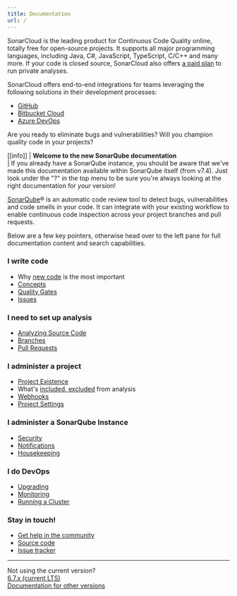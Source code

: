 ```yaml
---
title: Documentation
url: /
---
```


<!-- sonarcloud -->

SonarCloud is the leading product for Continuous Code Quality online, totally free for open-source projects. It supports all major programming languages, including Java, C#, JavaScript, TypeScript, C/C++ and many more. If your code is closed source, SonarCloud also offers [a paid plan](/sonarcloud-pricing/) to run private analyses.

SonarCloud offers end-to-end integrations for teams leveraging the following solutions in their development processes:

* [GitHub](/integrations/github/)
* [Bitbucket Cloud](/integrations/bitbucketcloud/)
* [Azure DevOps](/integrations/vsts/)

Are you ready to eliminate bugs and vulnerabilities? Will you champion quality code in your projects?

<!-- /sonarcloud -->
<!-- static -->

[[info]]
| **Welcome to the new SonarQube documentation**  
| If you already have a SonarQube instance, you should be aware that we've made this documentation available within SonarQube itself (from v7.4). Just look under the "?" in the top menu to be sure you're always looking at the right documentation for _your_ version!
<!-- /static -->
<!-- sonarqube -->

[SonarQube](http://www.sonarqube.org/)® is an automatic code review tool to detect bugs, vulnerabilities and code smells in your code. It can integrate with your existing workflow to enable continuous code inspection across your project branches and pull requests.

Below are a few key pointers, otherwise head over to the left pane for full documentation content and search capabilities.

### I write code
* Why [new code](/user-guide/fixing-the-water-leak/) is the most important
* [Concepts](/user-guide/concepts/)
* [Quality Gates](/user-guide/quality-gates/)
* [Issues](/user-guide/issues/)

### I need to set up analysis
* [Analyzing Source Code](/analysis/overview/)
* [Branches](/branches/overview/)
* [Pull Requests](/analysis/pull-request/)

### I administer a project
* [Project Existence](/project-administration/project-existence/)
* What's [included, excluded](/project-administration/narrowing-the-focus/) from analysis 
* [Webhooks](/project-administration/webhooks/)
* [Project Settings](/project-administration/project-settings/)

### I administer a SonarQube Instance
* [Security](/instance-administration/security/)
* [Notifications](/instance-administration/notifications/)
* [Housekeeping](/instance-administration/housekeeping/)

### I do DevOps
* [Upgrading](/setup/upgrading/)
* [Monitoring](/instance-administration/monitoring/)
* [Running a Cluster](/setup/operate-cluster/)

### Stay in touch!
* [Get help in the community](https://www.sonarqube.org/community/)
* [Source code](https://github.com/SonarSource)
* [Issue tracker](https://jira.sonarsource.com/)

---
Not using the current version?  
[6.7.x (current LTS)](https://docs.sonarqube.org/display/SONARQUBE67/Documentation)  
[Documentation for other versions](/previous-versions/)  
<!-- /sonarqube -->
